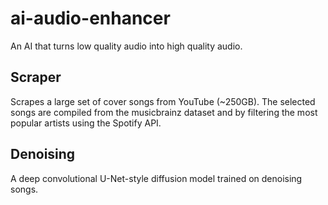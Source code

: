 # ai-audio-enhancer
An AI that turns low quality audio into high quality audio.

## Scraper

Scrapes a large set of cover songs from YouTube (~250GB).
The selected songs are compiled from the musicbrainz dataset and by filtering the most popular artists using the Spotify API.

## Denoising

A deep convolutional U-Net-style diffusion model trained on denoising songs.